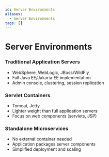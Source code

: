 ```yaml
---
id: Server Environments
aliases:
  - Server Environments
tags: []
---
```


# Server Environments

### Traditional Application Servers

- WebSphere, WebLogic, JBoss/WildFly
- Full Java EE/Jakarta EE implementation
- Admin console, clustering, session replication

### Servlet Containers

- Tomcat, Jetty
- Lighter weight than full application servers
- Focus on web components (servlets, JSP)

### Standalone Microservices

- No external container needed
- Application packages server components
- Simplified deployment and scaling
